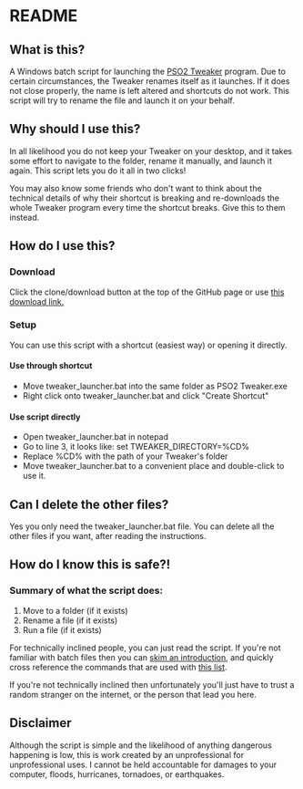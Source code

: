 # README
## What is this?
A Windows batch script for launching the [PSO2 Tweaker](http://arks-layer.com/) program. Due to certain circumstances, the Tweaker renames itself as it launches. If it does not close properly, the name is left altered and shortcuts do not work. This script will try to rename the file and launch it on your behalf.

## Why should I use this?
In all likelihood you do not keep your Tweaker on your desktop, and it takes some effort to navigate to the folder, rename it manually, and launch it again. This script lets you do it all in two clicks!

You may also know some friends who don't want to think about the technical details of why their shortcut is breaking and re-downloads the whole Tweaker program every time the shortcut breaks. Give this to them instead.

## How do I use this?
### Download
Click the clone/download button at the top of the GitHub page or use [this download link.](https://github.com/EsqWiggles/tweaker_launcher/archive/master.zip)

### Setup
You can use this script with a shortcut (easiest way) or opening it directly.

#### Use through shortcut
* Move tweaker_launcher.bat into the same folder as PSO2 Tweaker.exe
* Right click onto tweaker_launcher.bat and click "Create Shortcut"

#### Use script directly
* Open tweaker_launcher.bat in notepad
* Go to line 3, it looks like: set TWEAKER_DIRECTORY=%CD%
* Replace %CD% with the path of your Tweaker's folder
* Move tweaker_launcher.bat to a convenient place and double-click to use it.

## Can I delete the other files?
Yes you only need the tweaker_launcher.bat file. You can delete all the other files if you want, after reading the instructions.

## How do I know this is safe?!
### Summary of what the script does:

1. Move to a folder (if it exists)
2. Rename a file (if it exists)
3. Run a file (if it exists)

For technically inclined people, you can just read the script. If you're not familiar with batch files then you can [skim an introduction](https://en.wikibooks.org/wiki/Windows_Batch_Scripting#Introduction), and quickly cross reference the commands that are used with [this list](https://en.wikibooks.org/wiki/Windows_Batch_Scripting#Built-in_commands).

If you're not technically inclined then unfortunately you'll just have to trust a random stranger on the internet, or the person that lead you here.

## Disclaimer
Although the script is simple and the likelihood of anything dangerous happening is low, this is work created by an unprofessional for unprofessional uses. I cannot be held accountable for damages to your computer, floods, hurricanes, tornadoes, or earthquakes.
